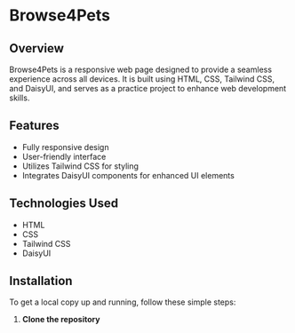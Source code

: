 # Browse4Pets

## Overview

Browse4Pets is a responsive web page designed to provide a seamless experience across all devices. It is built using HTML, CSS, Tailwind CSS, and DaisyUI, and serves as a practice project to enhance web development skills.

## Features

- Fully responsive design
- User-friendly interface
- Utilizes Tailwind CSS for styling
- Integrates DaisyUI components for enhanced UI elements

## Technologies Used

- HTML
- CSS
- Tailwind CSS
- DaisyUI

## Installation

To get a local copy up and running, follow these simple steps:

1. **Clone the repository**
